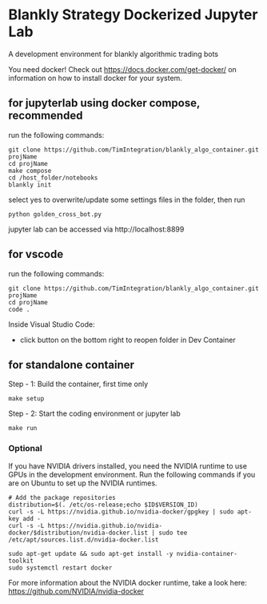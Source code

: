 # Blankly Strategy Dockerized Jupyter Lab

A development environment for blankly algorithmic trading bots

You need docker! Check out https://docs.docker.com/get-docker/ on information on how to install docker for your system.


## for jupyterlab using docker compose, __**recommended**__
run the following commands:
```
git clone https://github.com/TimIntegration/blankly_algo_container.git projName
cd projName
make compose
cd /host_folder/notebooks
blankly init
```
select yes to overwrite/update some settings files in the folder, then run
```
python golden_cross_bot.py
```
jupyter lab can be accessed via http://localhost:8899


## for vscode
run the following commands:
```
git clone https://github.com/TimIntegration/blankly_algo_container.git projName
cd projName
code .
```
Inside Visual Studio Code:
 - click button on the bottom right to reopen folder in Dev Container


## for standalone container
Step - 1: Build the container, first time only
```
make setup
```

Step - 2: Start the coding environment or jupyter lab
```
make run
```


### Optional
If you have NVIDIA drivers installed, you need the NVIDIA runtime to use GPUs in the development environment.
Run the following commands if you are on Ubuntu to set up the NVIDIA runtimes.

```
# Add the package repositories
distribution=$(. /etc/os-release;echo $ID$VERSION_ID)
curl -s -L https://nvidia.github.io/nvidia-docker/gpgkey | sudo apt-key add -
curl -s -L https://nvidia.github.io/nvidia-docker/$distribution/nvidia-docker.list | sudo tee /etc/apt/sources.list.d/nvidia-docker.list

sudo apt-get update && sudo apt-get install -y nvidia-container-toolkit
sudo systemctl restart docker
```

For more information about the NVIDIA docker runtime, take a look here: https://github.com/NVIDIA/nvidia-docker
